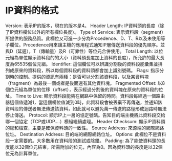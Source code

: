 # IP資料的格式

Version:
表示IP的版本，現在的版本是4。
Header Length:
IP資料頭的長度（除了IP資料欄位以外的所有欄位長度）。
Type of Service:
表示資料段（segment）所提供的服務品質。此欄位又可進一步分為Procedence、D、T、R以及未使用等子欄位。Procedence用來讓主機的應用程式通知IP層傳送資料段的優先順序。並與D（延遲），T（傳輸量）及R（可靠性）等位元合併使用。
Total Length:
以位元組為單位顯示資料段的的大小（資料頭長度加上資料的長度），所允許的最大長度為65535個位元組。
Identifier:
這個欄位可以辨識分割後的資料段能彙集並排列成原來的資料段，所以每個資料段的資料頭都會加上識別號碼。
Flags:
指示分割時的控制。提供的資訊有兩種：是否可以分割該資料段，以及某資料塊（fragment）為最後一個或者是後面還有其他資料塊。
Fragmented Offset:
以8個位元組為單位的位移（offset），表示經過分割後的資料塊在原來的資料段的位址。
Time to Live:
顯示資料段能夠在網路中保留的時間。資料段每經過一個路由器這個值遞減1，當這個欄位值減到0時，此資料段會被丟棄不再傳送，並通知該資料段的傳送者無法傳送該資料，如此就可以避免萬一傳送的路徑形成迴路時無法停止傳送。
Protocol:
顯示IP上一層的協定號碼。告知目的端主機將此資料段交給哪一個協定（TCP或UDP….）模組繼續處理。
Header Checksum:
顯示IP資料頭的總和檢查，主要是確保資料頭的一致性。
Source Address:
來源端的網際網路位址。
Destination Address:
目的端的網際網路位址。
Options:
此欄位不是資料段一定需要的。大多數用在資料段的測試或除錯。
Padding:
為了能使資料頭的長度能以32個位元結束，所需附加的位元，內容為0。因為資料頭的長度是以32個位元為計算單位。
